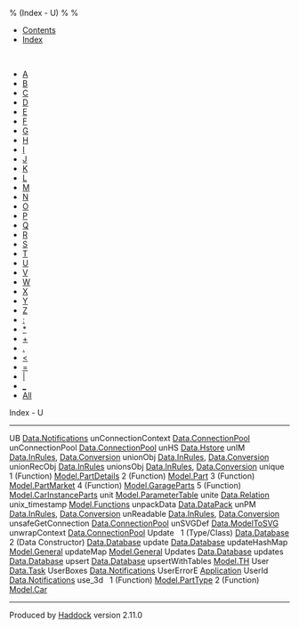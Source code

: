 % (Index - U)
% 
% 

-   [Contents](index.html)
-   [Index](doc-index.html)

 

-   [A](doc-index-A.html)
-   [B](doc-index-B.html)
-   [C](doc-index-C.html)
-   [D](doc-index-D.html)
-   [E](doc-index-E.html)
-   [F](doc-index-F.html)
-   [G](doc-index-G.html)
-   [H](doc-index-H.html)
-   [I](doc-index-I.html)
-   [J](doc-index-J.html)
-   [K](doc-index-K.html)
-   [L](doc-index-L.html)
-   [M](doc-index-M.html)
-   [N](doc-index-N.html)
-   [O](doc-index-O.html)
-   [P](doc-index-P.html)
-   [Q](doc-index-Q.html)
-   [R](doc-index-R.html)
-   [S](doc-index-S.html)
-   [T](doc-index-T.html)
-   [U](doc-index-U.html)
-   [V](doc-index-V.html)
-   [W](doc-index-W.html)
-   [X](doc-index-X.html)
-   [Y](doc-index-Y.html)
-   [Z](doc-index-Z.html)
-   [:](doc-index-58.html)
-   [\*](doc-index-42.html)
-   [+](doc-index-43.html)
-   [.](doc-index-46.html)
-   [\<](doc-index-60.html)
-   [=](doc-index-61.html)
-   [|](doc-index-124.html)
-   [\_](doc-index-95.html)
-   [All](doc-index-All.html)

Index - U

  ---------------------- ------------------------------------------------------------------------------------------------------
  UB                     [Data.Notifications](Data-Notifications.html#v:UB)
  unConnectionContext    [Data.ConnectionPool](Data-ConnectionPool.html#v:unConnectionContext)
  unConnectionPool       [Data.ConnectionPool](Data-ConnectionPool.html#v:unConnectionPool)
  unHS                   [Data.Hstore](Data-Hstore.html#v:unHS)
  unIM                   [Data.InRules](Data-InRules.html#v:unIM), [Data.Conversion](Data-Conversion.html#v:unIM)
  unionObj               [Data.InRules](Data-InRules.html#v:unionObj), [Data.Conversion](Data-Conversion.html#v:unionObj)
  unionRecObj            [Data.InRules](Data-InRules.html#v:unionRecObj)
  unionsObj              [Data.InRules](Data-InRules.html#v:unionsObj), [Data.Conversion](Data-Conversion.html#v:unionsObj)
  unique                  
  1 (Function)           [Model.PartDetails](Model-PartDetails.html#v:unique)
  2 (Function)           [Model.Part](Model-Part.html#v:unique)
  3 (Function)           [Model.PartMarket](Model-PartMarket.html#v:unique)
  4 (Function)           [Model.GarageParts](Model-GarageParts.html#v:unique)
  5 (Function)           [Model.CarInstanceParts](Model-CarInstanceParts.html#v:unique)
  unit                   [Model.ParameterTable](Model-ParameterTable.html#v:unit)
  unite                  [Data.Relation](Data-Relation.html#v:unite)
  unix\_timestamp        [Model.Functions](Model-Functions.html#v:unix_timestamp)
  unpackData             [Data.DataPack](Data-DataPack.html#v:unpackData)
  unPM                   [Data.InRules](Data-InRules.html#v:unPM), [Data.Conversion](Data-Conversion.html#v:unPM)
  unReadable             [Data.InRules](Data-InRules.html#v:unReadable), [Data.Conversion](Data-Conversion.html#v:unReadable)
  unsafeGetConnection    [Data.ConnectionPool](Data-ConnectionPool.html#v:unsafeGetConnection)
  unSVGDef               [Data.ModelToSVG](Data-ModelToSVG.html#v:unSVGDef)
  unwrapContext          [Data.ConnectionPool](Data-ConnectionPool.html#v:unwrapContext)
  Update                  
  1 (Type/Class)         [Data.Database](Data-Database.html#t:Update)
  2 (Data Constructor)   [Data.Database](Data-Database.html#v:Update)
  update                 [Data.Database](Data-Database.html#v:update)
  updateHashMap          [Model.General](Model-General.html#v:updateHashMap)
  updateMap              [Model.General](Model-General.html#v:updateMap)
  Updates                [Data.Database](Data-Database.html#v:Updates)
  updates                [Data.Database](Data-Database.html#v:updates)
  upsert                 [Data.Database](Data-Database.html#v:upsert)
  upsertWithTables       [Model.TH](Model-TH.html#v:upsertWithTables)
  User                   [Data.Task](Data-Task.html#v:User)
  UserBoxes              [Data.Notifications](Data-Notifications.html#t:UserBoxes)
  UserErrorE             [Application](Application.html#v:UserErrorE)
  UserId                 [Data.Notifications](Data-Notifications.html#t:UserId)
  use\_3d                 
  1 (Function)           [Model.PartType](Model-PartType.html#v:use_3d)
  2 (Function)           [Model.Car](Model-Car.html#v:use_3d)
  ---------------------- ------------------------------------------------------------------------------------------------------

Produced by [Haddock](http://www.haskell.org/haddock/) version 2.11.0
